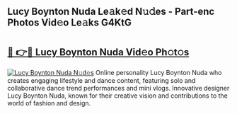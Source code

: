## Lucy Boynton Nuda Le𝚊k𝚎d N𝚞𝚍es - Part-enc Photos Vid𝚎o Le𝚊ks G4KtG

# <h2><a href="http://fbfhw9.evod.top/?m=Lucy+Boynton+Nuda">🔗 👉🔴 Lucy Boynton Nuda Vid𝚎o Ph𝚘t𝚘s</a></h2>

[![Lucy Boynton Nuda N𝚞d𝚎s](https://i.imgur.com/8V9OHl7.gif)](http://fbfhw9.evod.top/?m=Lucy+Boynton+Nuda)
Online personality Lucy Boynton Nuda who creates engaging lifestyle and dance content, featuring solo and collaborative dance trend performances and mini vlogs. Innovative designer Lucy Boynton Nuda, known for their creative vision and contributions to the world of fashion and design. 
